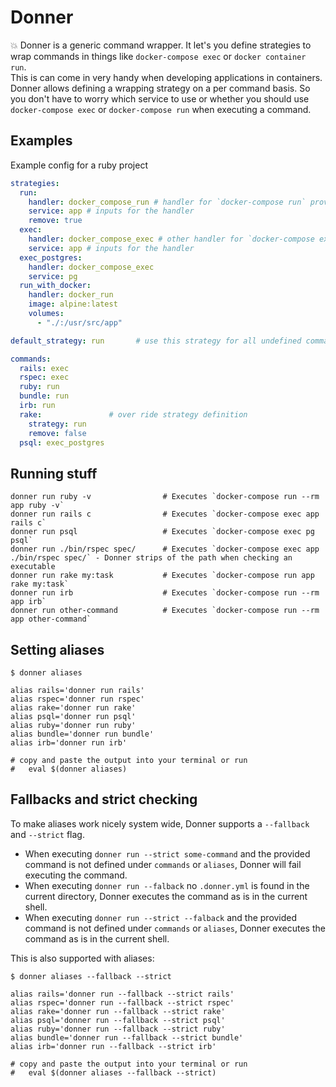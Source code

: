 # Donner

:boom: Donner is a generic command wrapper. It let's you define strategies to wrap commands in things like `docker-compose exec` or `docker container run`.  
This is can come in very handy when developing applications in containers.  
Donner allows defining a wrapping strategy on a per command basis. So you don't have to worry which service to use or whether you should use `docker-compose exec` or `docker-compose run` when executing a command.

## Examples

Example config for a ruby project
```yaml
strategies:
  run:
    handler: docker_compose_run # handler for `docker-compose run` provided by donner or defined in another yaml?
    service: app # inputs for the handler
    remove: true
  exec:
    handler: docker_compose_exec # other handler for `docker-compose exec`
    service: app # inputs for the handler
  exec_postgres:
    handler: docker_compose_exec
    service: pg
  run_with_docker:
    handler: docker_run
    image: alpine:latest
    volumes:
      - "./:/usr/src/app"

default_strategy: run       # use this strategy for all undefined commands

commands:
  rails: exec
  rspec: exec
  ruby: run
  bundle: run
  irb: run
  rake:               # over ride strategy definition
    strategy: run
    remove: false
  psql: exec_postgres
```

## Running stuff
```
donner run ruby -v                # Executes `docker-compose run --rm app ruby -v`
donner run rails c                # Executes `docker-compose exec app rails c`
donner run psql                   # Executes `docker-compose exec pg psql`
donner run ./bin/rspec spec/      # Executes `docker-compose exec app ./bin/rspec spec/` - Donner strips of the path when checking an executable
donner run rake my:task           # Executes `docker-compose run app rake my:task`
donner run irb                    # Executes `docker-compose run --rm app irb`
donner run other-command          # Executes `docker-compose run --rm app other-command`
```

## Setting aliases
```
$ donner aliases

alias rails='donner run rails'
alias rspec='donner run rspec'
alias rake='donner run rake'
alias psql='donner run psql'
alias ruby='donner run ruby'
alias bundle='donner run bundle'
alias irb='donner run irb'

# copy and paste the output into your terminal or run 
#   eval $(donner aliases)
```

## Fallbacks and strict checking
To make aliases work nicely system wide, Donner supports a `--fallback` and `--strict` flag.

* When executing `donner run --strict some-command` and the provided command is not defined under `commands` or `aliases`, Donner will fail executing the command.
* When executing `donner run --falback` no `.donner.yml` is found in the current directory, Donner executes the command as is in the current shell.
* When executing `donner run --strict --falback` and the provided command is not defined under `commands` or `aliases`, Donner executes the command as is in the current shell.


This is also supported with aliases:
```
$ donner aliases --fallback --strict

alias rails='donner run --fallback --strict rails'
alias rspec='donner run --fallback --strict rspec'
alias rake='donner run --fallback --strict rake'
alias psql='donner run --fallback --strict psql'
alias ruby='donner run --fallback --strict ruby'
alias bundle='donner run --fallback --strict bundle'
alias irb='donner run --fallback --strict irb'

# copy and paste the output into your terminal or run
#   eval $(donner aliases --fallback --strict)
```

